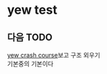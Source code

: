 # yew test

## 다음 TODO 
[yew crash course](https://www.youtube.com/watch?v=lmLiMozWNGA)보고 구조 외우기  
기본중의 기본이다
